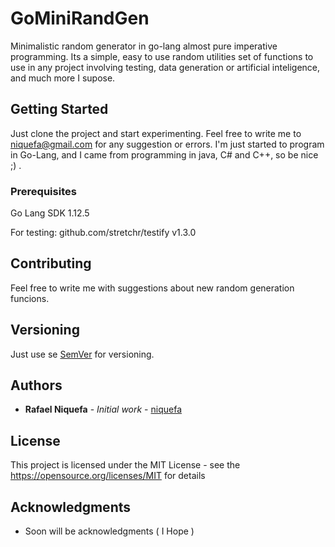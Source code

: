 # GoMiniRandGen

Minimalistic random generator in go-lang almost pure imperative programming. Its a simple, easy to use random utilities set of functions to use in any project involving testing, data generation or artificial inteligence, and much more I supose. 

## Getting Started

Just clone the project and start experimenting. Feel free to write me to niquefa@gmail.com for any suggestion or errors. I'm just started to program in Go-Lang, and I came from programming in java, C# and C++, so be nice ;) .

### Prerequisites

Go Lang SDK 1.12.5

For testing:
github.com/stretchr/testify v1.3.0

## Contributing

Feel free to write me with suggestions about new random generation funcions.

## Versioning

Just use se [SemVer](http://semver.org/) for versioning.

## Authors

* **Rafael Niquefa** - *Initial work* - [niquefa](https://github.com/niquefa)

## License

This project is licensed under the MIT License - see the https://opensource.org/licenses/MIT for details

## Acknowledgments

* Soon will be acknowledgments ( I Hope )
